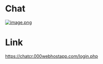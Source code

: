 # Chat

[![image.png](https://i.postimg.cc/433nbfWB/image.png)](https://postimg.cc/5XZxfVdC)

# Link
https://chatcr.000webhostapp.com/login.php

